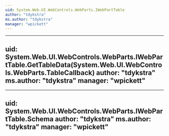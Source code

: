 ```yaml
---
uid: System.Web.UI.WebControls.WebParts.IWebPartTable
author: "tdykstra"
ms.author: "tdykstra"
manager: "wpickett"
---
```


---
uid: System.Web.UI.WebControls.WebParts.IWebPartTable.GetTableData(System.Web.UI.WebControls.WebParts.TableCallback)
author: "tdykstra"
ms.author: "tdykstra"
manager: "wpickett"
---

---
uid: System.Web.UI.WebControls.WebParts.IWebPartTable.Schema
author: "tdykstra"
ms.author: "tdykstra"
manager: "wpickett"
---
